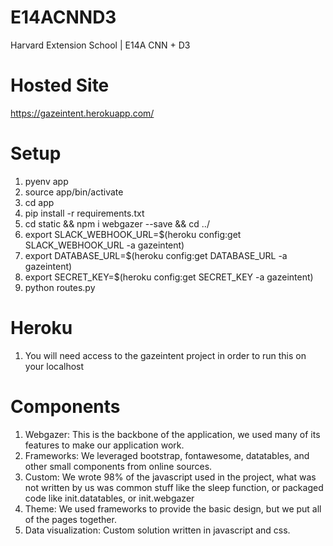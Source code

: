 # E14ACNND3
Harvard Extension School | E14A CNN + D3

# Hosted Site
https://gazeintent.herokuapp.com/

# Setup
1. pyenv app
2. source app/bin/activate
3. cd app
4. pip install -r requirements.txt
5. cd static && npm i webgazer --save && cd ../
6. export SLACK_WEBHOOK_URL=$(heroku config:get SLACK_WEBHOOK_URL -a gazeintent)
7. export DATABASE_URL=$(heroku config:get DATABASE_URL -a gazeintent)
8. export SECRET_KEY=$(heroku config:get SECRET_KEY -a gazeintent)
9. python routes.py

# Heroku
1. You will need access to the gazeintent project in order to run this on your localhost

# Components
1. Webgazer: This is the backbone of the application, we used many of its features to make our application work.
2. Frameworks: We leveraged bootstrap, fontawesome, datatables, and other small components from online sources.
3. Custom: We wrote 98% of the javascript used in the project, what was not written by us was common stuff like the sleep function, or packaged code like init.datatables, or init.webgazer
4. Theme: We used frameworks to provide the basic design, but we put all of the pages together. 
5. Data visualization: Custom solution written in javascript and css. 
